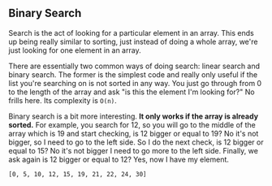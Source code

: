 ## Binary Search

Search is the act of looking for a particular element in an array. This ends up being really similar to sorting, just instead of doing a whole array, we're just looking for one element in an array.

There are essentially two common ways of doing search: linear search and binary search. The former is the simplest code and really only useful if the list you're searching on is not sorted in any way. You just go through from 0 to the length of the array and ask "is this the element I'm looking for?" No frills here. Its complexity is `O(n)`.

Binary search is a bit more interesting. **It only works if the array is already sorted.**
For example, you search for 12, so you will go to the middle of the array which is 19 and start checking, is 12 bigger or equal to 19? No it's not bigger, so I need to go to the left side. So I do the next check, is 12 bigger or equal to 15? No it's not bigger I need to go more to the left side. Finally, we ask again is 12 bigger or equal to 12? Yes, now I have my element.

`[0, 5, 10, 12, 15, 19, 21, 22, 24, 30]`
